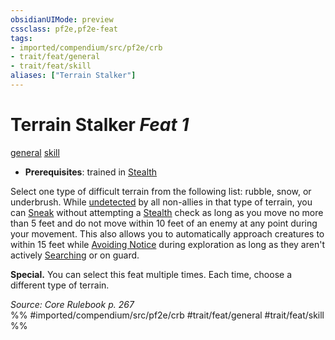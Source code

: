 ```yaml
---
obsidianUIMode: preview
cssclass: pf2e,pf2e-feat
tags:
- imported/compendium/src/pf2e/crb
- trait/feat/general
- trait/feat/skill
aliases: ["Terrain Stalker"]
---
```

# Terrain Stalker  *Feat 1*  
[general](general.md)  [skill](skill.md)  

- **Prerequisites**: trained in [Stealth](../skills.md#Stealth)

Select one type of difficult terrain from the following list: rubble, snow, or underbrush. While [undetected](conditions.md#Undetected) by all non-allies in that type of terrain, you can [Sneak](sneak.md) without attempting a [Stealth](../skills.md#Stealth) check as long as you move no more than 5 feet and do not move within 10 feet of an enemy at any point during your movement. This also allows you to automatically approach creatures to within 15 feet while [Avoiding Notice](avoid-notice.md) during exploration as long as they aren't actively [Searching](search.md) or on guard.

**Special.** You can select this feat multiple times. Each time, choose a different type of terrain.

*Source: Core Rulebook p. 267*  
%% #imported/compendium/src/pf2e/crb #trait/feat/general #trait/feat/skill %%